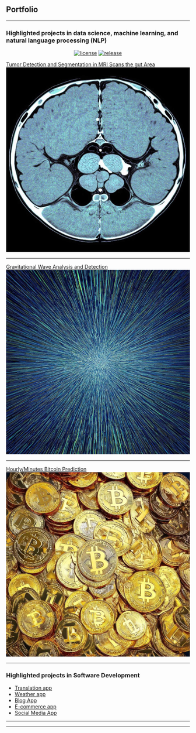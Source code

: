 ## Portfolio

---

### Highlighted projects in data science, machine learning, and natural language processing (NLP)
<div align="center">

[![license](https://img.shields.io/github/license/peaceiris/actions-gh-pages.svg)](https://github.com/peaceiris/actions-gh-pages/blob/main/LICENSE)
[![release](https://img.shields.io/github/release/peaceiris/actions-gh-pages.svg)](https://github.com/peaceiris/actions-gh-pages/releases/latest)

</div>

[Tumor Detection and Segmentation in MRI Scans the gut Area](https://www.kaggle.com/code/ollatunji/tumor-detection-in-mri-scans-v2)
<img src="images/Tumor.jpeg" />

---
[Gravitational Wave Analysis and Detection ](/pdf/sample_presentation.pdf)
<img src="images/Wave.jpeg"/>

---
[Hourly/Minutes Bitcoin Prediction](http://example.com/)
<img src="images/Bitcoin.jpeg"/>

---

### Highlighted projects in Software Development


- [Translation app](http://example.com/)
- [Weather app](http://example.com/)
- [Blog App](http://example.com/)
- [E-commerce app](http://example.com/)
- [Social Media App](http://example.com/)

---




---

